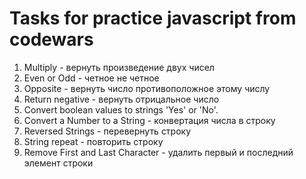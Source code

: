 # Tasks for practice javascript from codewars

1. Multiply - вернуть произведение двух чисел
2. Even or Odd - четное не четное
3. Opposite - вернуть число противоположное этому числу
4. Return negative - вернуть отрицальное число
5. Convert boolean values to strings 'Yes' or 'No'.
6. Convert a Number to a String - конвертация числа в строку
7. Reversed Strings - перевернуть строку
8. String repeat - повторить строку
9. Remove First and Last Character - удалить первый и последний элемент строки

